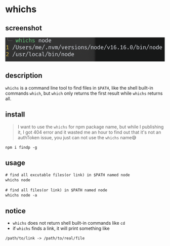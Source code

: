 # whichs

## screenshot
![](./screenshot.png)

## description
`whichs` is a command line tool to find files in `$PATH`, like the shell built-in commands `which`, but `which` only returns the first result while `whichs` returns all.

## install
> I want to use the `whichs` for npm package name, but while I publishing it, I got 404 error and it wasted me an hour to find out that it's not an authToken issue, you just can not use the `whichs` name😅

```shell
npm i findp -g
```

## usage
```shell
# find all excutable files(or link) in $PATH named node
whichs node

# find all files(or link) in $PATH named node
whichs node -a
```

## notice
- `whichs` does not return shell built-in commands like `cd`
- if `whichs` finds a link, it will print something like
```
/path/to/link -> /path/to/real/file
```
